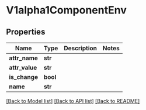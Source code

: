# V1alpha1ComponentEnv

## Properties
Name | Type | Description | Notes
------------ | ------------- | ------------- | -------------
**attr_name** | **str** |  | 
**attr_value** | **str** |  | 
**is_change** | **bool** |  | 
**name** | **str** |  | 

[[Back to Model list]](../README.md#documentation-for-models) [[Back to API list]](../README.md#documentation-for-api-endpoints) [[Back to README]](../README.md)


